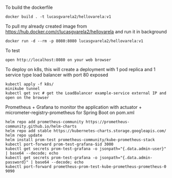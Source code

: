 To build the dockerfile
```
docker build . -t lucasgvarela2/hellovarela:v1
```

To pull my already created image from https://hub.docker.com/r/lucasgvarela2/hellovarela and run it in background
```
docker run -d --rm -p 8080:8080 lucasgvarela2/hellovarela:v1
```

To test
```
open http://localhost:8080 on your web browser
```

To deploy on k8s, this will create a deployment with 1 pod replica and 1 service type load balancer with port 80 exposed
```
kubectl apply -f k8s/
minikube tunnel
kubectl get svc # get the LoadBalancer example-service external IP and open on the browser
```

Prometheus + Grafana to monitor the application with actuator + micrometer-registry-prometheus for Spring Boot on pom.xml
```
helm repo add prometheus-community https://prometheus-community.github.io/helm-charts
helm repo add stable https://kubernetes-charts.storage.googleapis.com/
helm repo update
helm install prom-test prometheus-community/kube-prometheus-stack
kubectl port-forward prom-test-grafana-$id 3000
kubectl get secrets prom-test-grafana -o jsonpath="{.data.admin-user}" | base64 --decode; echo
kubectl get secrets prom-test-grafana -o jsonpath="{.data.admin-password}" | base64 --decode; echo
kubectl port-forward prometheus-prom-test-kube-prometheus-prometheus-0 9090
```
